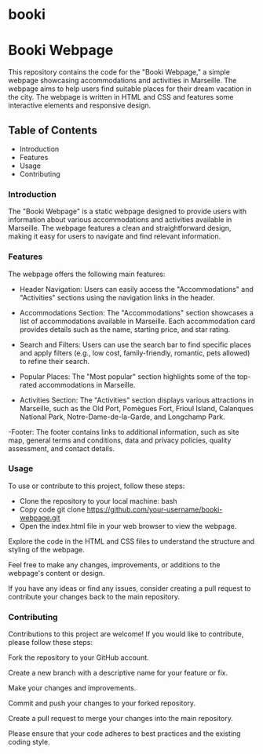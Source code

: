 # booki

# Booki Webpage
This repository contains the code for the "Booki Webpage," a simple webpage showcasing accommodations and activities in Marseille. The webpage aims to help users find suitable places for their dream vacation in the city. The webpage is written in HTML and CSS and features some interactive elements and responsive design.

## Table of Contents
- Introduction
- Features
- Usage
- Contributing


### Introduction 
The "Booki Webpage" is a static webpage designed to provide users with information about various accommodations and activities available in Marseille. The webpage features a clean and straightforward design, making it easy for users to navigate and find relevant information.

### Features
The webpage offers the following main features:

- Header Navigation: Users can easily access the "Accommodations" and "Activities" sections using the navigation links in the header.

- Accommodations Section: The "Accommodations" section showcases a list of accommodations available in Marseille. Each accommodation card provides details such as the name, starting price, and star rating.

- Search and Filters: Users can use the search bar to find specific places and apply filters (e.g., low cost, family-friendly, romantic, pets allowed) to refine their search.

- Popular Places: The "Most popular" section highlights some of the top-rated accommodations in Marseille.

- Activities Section: The "Activities" section displays various attractions in Marseille, such as the Old Port, Pomègues Fort, Frioul Island, Calanques National Park, Notre-Dame-de-la-Garde, and Longchamp Park.

-Footer: The footer contains links to additional information, such as site map, general terms and conditions, data and privacy policies, quality assessment, and contact details.

### Usage
To use or contribute to this project, follow these steps:

- Clone the repository to your local machine:
bash
- Copy code
git clone https://github.com/your-username/booki-webpage.git
- Open the index.html file in your web browser to view the webpage.

Explore the code in the HTML and CSS files to understand the structure and styling of the webpage.

Feel free to make any changes, improvements, or additions to the webpage's content or design.

If you have any ideas or find any issues, consider creating a pull request to contribute your changes back to the main repository.

### Contributing
Contributions to this project are welcome! If you would like to contribute, please follow these steps:

Fork the repository to your GitHub account.

Create a new branch with a descriptive name for your feature or fix.

Make your changes and improvements.

Commit and push your changes to your forked repository.

Create a pull request to merge your changes into the main repository.

Please ensure that your code adheres to best practices and the existing coding style.
